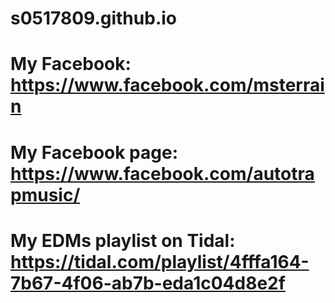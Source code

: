 # s0517809.github.io

# My Facebook:                  https://www.facebook.com/msterrain
# My Facebook page:             https://www.facebook.com/autotrapmusic/
# My EDMs playlist on Tidal:    https://tidal.com/playlist/4fffa164-7b67-4f06-ab7b-eda1c04d8e2f
